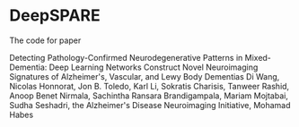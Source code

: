 # DeepSPARE

The code for paper

Detecting Pathology-Confirmed Neurodegenerative Patterns in Mixed-Dementia: Deep Learning Networks Construct Novel Neuroimaging Signatures of Alzheimer's, Vascular, and Lewy Body Dementias 
Di Wang, Nicolas Honnorat, Jon B. Toledo, Karl Li, Sokratis Charisis, Tanweer Rashid, Anoop Benet Nirmala, Sachintha Ransara Brandigampala, Mariam Mojtabai, Sudha Seshadri, the Alzheimer's Disease Neuroimaging Initiative, Mohamad Habes


